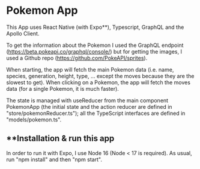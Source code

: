 # Pokemon App

This App uses React Native (with Expo**), Typescript, GraphQL and the Apollo Client.

To get the information about the Pokemon I used the GraphQL endpoint (https://beta.pokeapi.co/graphql/console/) but for getting the images, I used a Github repo (https://github.com/PokeAPI/sprites).

When starting, the app will fetch the main Pokemon data (i.e. name, species, generation, height, type, ... except the moves because they are the slowest to get). When clicking on a Pokemon, the app will fetch the moves data (for a single Pokemon, it is much faster).

The state is managed with useReducer from the main component PokemonApp (the initial state and the action reducer are defined in "store/pokemonReducer.ts"); all the TypeScript interfaces are defined in "models/pokemon.ts".


## **Installation & run this app
In order to run it with Expo, I use Node 16 (Node < 17 is required). As usual, run "npm install" and then "npm start".

